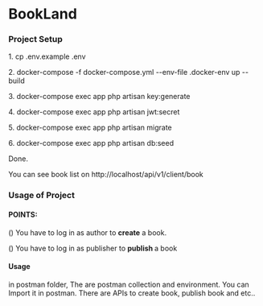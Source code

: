 <h1>BookLand</h1>

<h3>Project Setup </h3>

<p>    1. cp .env.example .env </p>
<p>    2. docker-compose -f docker-compose.yml --env-file .docker-env up --build </p>
<p>    3. docker-compose exec app php artisan key:generate </p>
<p>    4. docker-compose exec app php artisan jwt:secret </p>
<p>    5. docker-compose exec app php artisan migrate </p>
<p>    6. docker-compose exec app php artisan db:seed </p>

Done.

You can see book list on http://localhost/api/v1/client/book

<h3>Usage of Project</h3>

<h4> POINTS: </h4>

<p> () You have to log in as author to <b> create</b> a book.</p>
<p> () You have to log in as publisher to <b> publish </b> a book </p>
 
<h4>Usage</h4>

in postman folder, The are postman collection and environment. You can Import it in postman. There are APIs to create book, publish book and etc..

